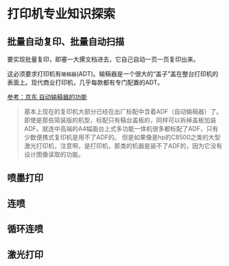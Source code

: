 # 打印机专业知识探索


## 批量自动复印、批量自动扫描

要实现批量复印，即塞一大摞文档进去，它自己自动一页一页复印出来。

这必须要求打印机有`输稿器`(ADT)。输稿器是一个很大的“盖子”盖在整台打印机的表面上。现代商业打印机，几乎每款都有专门配置的ADT。

[参考：京东 自动输稿器的功能](https://www.jd.com/phb/zhishi/b6a75d57a094720e.html)

> 基本上现在的复印机大部分已经在出厂标配中含着ADF（自动输稿器）了。即使是那些简装版的机型，标配只有稿台盖板的，同样可以拆掉盖板加装ADF。就连中高端的A4幅面台上式多功能一体机很多都标配了ADF，只有少数便携式复印机是用不了ADF的。
但是如果像是hp的C8500之类的大型激光打印机，注意啊，是打印机，那类的机器是装不了ADF的，因为它没有设计图像读取的功能。


## 喷墨打印


## 连喷


## 循环连喷


## 激光打印

